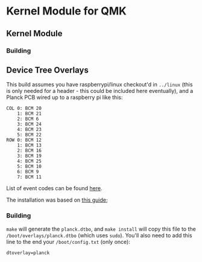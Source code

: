 # Kernel Module for QMK

## Kernel Module

### Building

## Device Tree Overlays

This build assumes you have raspberrypi/linux checkout'd in `../linux` (this is only needed for a header - this could be included here eventually), and a Planck PCB wired up to a raspberry pi like this:

``` 
COL 0: BCM 20
    1: BCM 21
    2: BCM 6
    3: BCM 24
    4: BCM 23
    5: BCM 22
ROW 0: BCM 12
    1: BCM 13
    2: BCM 16
    3: BCM 19
    4: BCM 25
    5: BCM 10
    6: BCM 9
    7: BCM 11
```

List of event codes can be found [here](https://github.com/torvalds/linux/blob/master/include/uapi/linux/input-event-codes.h).

The installation was based on [this guide](http://blog.gegg.us/2017/08/a-matrix-keypad-on-a-raspberry-pi-done-right/);

### Building

`make` will generate the `planck.dtbo`, and `make install` will copy this file to the `/boot/overlays/planck.dtbo` (which uses `sudo`). You'll also need to add this line to the end your `/boot/config.txt` (only once):

    dtoverlay=planck
